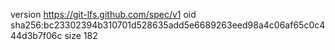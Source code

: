 version https://git-lfs.github.com/spec/v1
oid sha256:bc23302394b310701d528635add5e6689263eed98a4c06af65c0c444d3b7f06c
size 182

